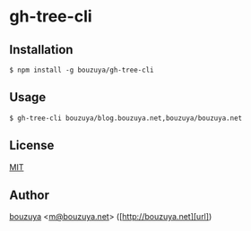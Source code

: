 # gh-tree-cli

## Installation

```
$ npm install -g bouzuya/gh-tree-cli
```

## Usage

```
$ gh-tree-cli bouzuya/blog.bouzuya.net,bouzuya/bouzuya.net
```

## License

[MIT](LICENSE)

## Author

[bouzuya][user] &lt;[m@bouzuya.net][email]&gt; ([http://bouzuya.net][url])

[user]: https://github.com/bouzuya
[email]: mailto:m@bouzuya.net
[url]: http://bouzuya.net

